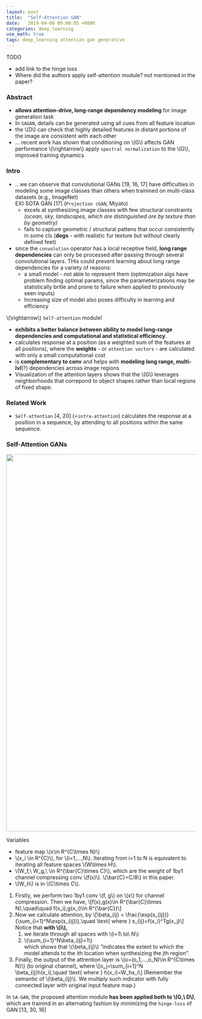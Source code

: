 ```yaml
---
layout: post
title:  "Self-Attention GAN"
date:   2019-04-08 09:00:05 +0800
categories: deep_learning
use_math: true
tags: deep_learning attention gan generative
---
```


TODO
* add link to the hinge loss
* Where did the authors apply self-attention module? not mentioned in the paper?

### Abstract
* __allows attention-drive, long-range dependency modeling__ for image generation task
* In `SAGAN`, details can be generated using all cues from all feature location
* the \\(D\\) can check that highly detailed features in distant portions of the image are consistent with each other
* ... recent work has shown that conditioning on \\(G\\) affects GAN performance \\(\rightarrow\\) apply `spectral normalization` to the \\(G\\), improved training dynamics

### Intro
* .. we can observe that convolutional GANs [19, 16, 17] have difficulties in modeling some image classes than others when trainined on multi-class datasets (e.g., ImageNet)  
EX) SOTA GAN [17] (`Projection cGAN`, Miyato)  
    * excels at synthesizing image classes with few structural constraints _(ocean, sky, landscapes, which are distinguished ore by texture than by geometry)_
    * fails to capture geometric / structural pattens that occur consistently in some cls (__dogs__ - with realistic fur texture but without clearly defined feet)
* since the `convolution` operator has a local receptive field, __long range dependencies__ can only be processed after passing through several convolutional layers. THis could prevent learning about long range dependencies for a variety of reasons:
    * a small model - not able to represent them (optimization algs have problem finding optimal params, since the parameterizations may be statistically britle and prone to failure when applied to previously seen inputs)
    * Increasing size of model also poses difficulty in learning and efficiency

\\(\rightarrow\\) `Self-attention` module!
* __exhibits a better balance between ability to model long-range dependencies and computational and statistical efficiency__.
* calculates response at a position (as a weighted sum of the features at all positions), where the __weights__ - or `attention vectors` - are calculated with only a small computational cost
* is __complementary to conv__ and helps with __modeling long range, multi-lvl__(?) dependencies across image regions
* Visualization of the attention layers shows that the \\(G\\) leverages neighborhoods that correpond to object shapes rather than local regions of fixed shape.

### Related Work
* `Self-attention` [4, 20] (=`intra-attention`) calculates the response at a position in a sequence, by attending to all positions within the same sequence.

### Self-Attention GANs
<img src="{{site.url}}/images/deeplearning/gan/self_attention.png" width="1000"/>

Variables
* feature map \\(x\in R^\{C\times N\}\\)
* \\(x\_i \in R^\{C\}\\), for \\(i=1,...,N\\). Iterating from i=1 to N is equivalent to iterating all feature spaces \\(W\times H\\).
* \\(W\_f,\\ W\_g,\\ \in R^\{\bar\{C\}\times C\}\\), which are the weight of 1by1 channel compressing conv \\(f(x)\\). \\(\bar\{C\}=C/8\\) in this paper.
* \\(W\_h\\) is in \\(C\times C\\).

1. Firstly, we perform two 1by1 conv \\(f, g\\) on \\(x\\) for channel compression. Then we have,
\\[f(x),g(x)\in R^\{\bar\{C\}\times N\},\quad\quad f(x\_i),g(x\_i)\in R^\{\bar\{C\}\}\\]
2. Now we calculate attention, by
\\[\beta\_\{ij\} = \frac\{\exp(s\_\{ij\})\}\{\sum\_\{i=1\}^N\exp(s\_\{ij\})\},\quad \text\{ where \} s\_\{ij\}=f(x\_i)^Tg(x\_j)\\] Notice that __with \\(i\\),__
    1. we iterate through all spaces with \\(i=1\\ to\\ N\\)
    2. \\(\sum\_\{i=1\}^N\beta\_\{ij\}=1\\)  
which shows that \\(\beta\_\{ij\}\\) "indicates the extent to which the model attends to the ith location when synthesizing the jth region".
3. Finally, the output of the attrention layer is \\(o=(o\_1,...,o\_N)\in R^\{C\times N\}\\) (to original channel), where
\\[o\_j=\sum\_\{i=1\}^N \beta\_\{ij\}h(x\_i),\quad \text\{ where \} h(x\_i)=W\_hx\_i\\]
(Remember the semantic of \\(\beta\_\{ij\}\\). We multiply such indicator with fully connected layer with original input feature map.)

In `SA-GAN`, the proposed attention module __has been applied both to \\(G,\\ D\\)__, which are trainind in an alternating fashion by minimizing the `hinge-loss` of GAN [13, 30, 16]
